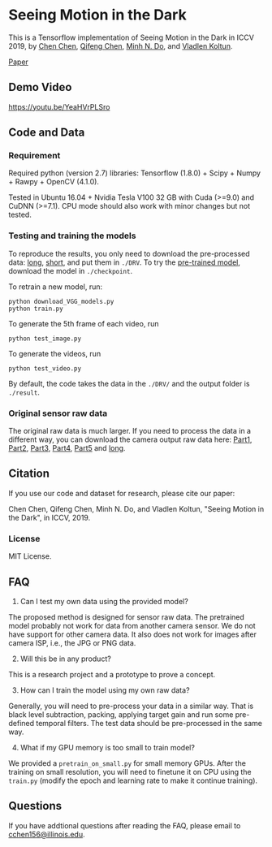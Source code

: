 # Seeing Motion in the Dark 

This is a Tensorflow implementation of Seeing Motion in the Dark in ICCV 2019, by [Chen Chen](http://cchen156.web.engr.illinois.edu/), [Qifeng Chen](http://cqf.io/), [Minh N. Do](http://minhdo.ece.illinois.edu), and [Vladlen Koltun](http://vladlen.info/).  

[Paper](http://vladlen.info/papers/DRV.pdf)<br/>


## Demo Video

https://youtu.be/YeaHVrPLSro

## Code and Data

### Requirement
Required python (version 2.7) libraries: Tensorflow (1.8.0) + Scipy + Numpy + Rawpy + OpenCV (4.1.0).

Tested in Ubuntu 16.04 + Nvidia Tesla V100 32 GB with Cuda (>=9.0) and CuDNN (>=7.1). CPU mode should also work with minor changes but not tested.

### Testing and training the models

To reproduce the results, you only need to download the pre-processed data: [long](https://storage.googleapis.com/isl-datasets/DRV/long.zip), [short](https://storage.googleapis.com/isl-datasets/DRV/VBM4D_rawRGB.zip), and put them in ```./DRV```. To try the [pre-trained model](https://drive.google.com/drive/folders/1OO97dDJp9GlqijGfcvKpas2PZB0q9o8n?usp=sharing), download the model in ```./checkpoint```.

To retrain a new model, run: 
```
python download_VGG_models.py
python train.py
```

To generate the 5th frame of each video, run 
```
python test_image.py
```

To generate the videos, run 
```
python test_video.py
```

By default, the code takes the data in the ```./DRV/``` and the output folder is ```./result```.


### Original sensor raw data

The original raw data is much larger. If you need to process the data in a different way, you can download the camera output raw data here: [Part1](https://storage.googleapis.com/isl-datasets/DRV/short1.zip), [Part2](https://storage.googleapis.com/isl-datasets/DRV/short2.zip), [Part3](https://storage.googleapis.com/isl-datasets/DRV/short3.zip), [Part4](https://storage.googleapis.com/isl-datasets/DRV/short4.zip), [Part5](https://storage.googleapis.com/isl-datasets/DRV/short5.zip) and [long](https://storage.googleapis.com/isl-datasets/DRV/long.zip).

## Citation
If you use our code and dataset for research, please cite our paper:

Chen Chen, Qifeng Chen, Minh N. Do, and Vladlen Koltun, "Seeing Motion in the Dark", in ICCV, 2019.

### License
MIT License.

## FAQ
1. Can I test my own data using the provided model? 

The proposed method is designed for sensor raw data. The pretrained model probably not work for data from another camera sensor. We do not have support for other camera data. It also does not work for images after camera ISP, i.e., the JPG or PNG data.

2. Will this be in any product?

This is a research project and a prototype to prove a concept. 

3. How can I train the model using my own raw data? 

Generally, you will need to pre-process your data in a similar way. That is black level subtraction, packing, applying target gain and run some pre-defined temporal filters. The test data should be pre-processed in the same way.

4. What if my GPU memory is too small to train model?  

We provided a `pretrain_on_small.py` for small memory GPUs. After the training on small resolution, you will need to finetune it on CPU using the `train.py` (modify the epoch and learning rate to make it continue training). 


## Questions
If you have addtional questions after reading the FAQ, please email to cchen156@illinois.edu.


